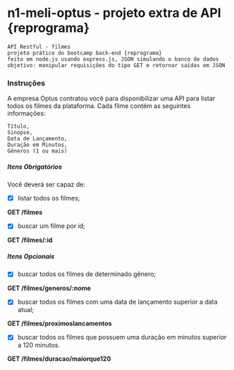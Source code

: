 # n1-meli-optus - projeto extra de API  {reprograma}
```
API Restful - filmes
projeto prático do bootcamp back-end {reprograma} 
feito em node.js usando express.js, JSON simulando o banco de dados
objetivo: manipular requisições do tipo GET e retornar saídas em JSON
```
### Instruções ###
A empresa Optus contratou você para disponibilizar uma API para listar todos os filmes da plataforma. 
Cada filme contém as seguintes informações:

```
Título,
Sinopse, 
Data de Lançamento, 
Duração em Minutos,
Gêneros (1 ou mais)
```

##### Itens Obrigatórios #####
Você deverá ser capaz de:
- [x] listar todos os filmes;

 **GET /filmes**
- [x] buscar um filme por id;

**GET /filmes/:id**

##### Itens Opcionais #####
- [x] buscar todos os filmes de determinado gênero;

**GET /filmes/generos/:nome**
- [x] buscar todos os filmes com uma data de lançamento superior a data atual;

**GET /filmes/proximoslancamentos**
- [x] buscar todos os filmes que possuem uma duração em minutos superior a 120 minutos.

**GET /filmes/duracao/maiorque120**
